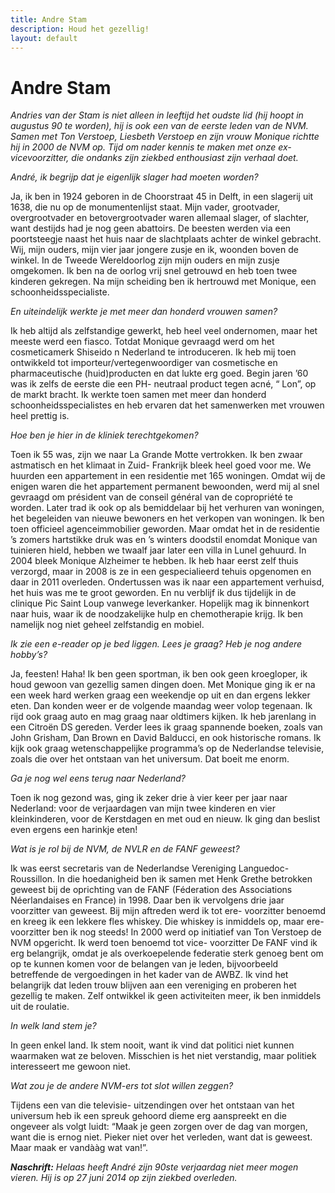 ```yaml
---
title: Andre Stam
description: Houd het gezellig!
layout: default
---
```


# Andre Stam

_Andries van der Stam is niet alleen in leeftijd het oudste lid (hij hoopt in augustus 90 te worden), hij is ook een van de eerste leden van de NVM. Samen met Ton Verstoep, Liesbeth Verstoep en zijn vrouw Monique richtte hij in 2000 de NVM op. Tijd om nader kennis te maken met onze ex-vicevoorzitter, die ondanks zijn ziekbed enthousiast zijn verhaal doet._

_André, ik begrijp dat je eigenlijk slager had moeten worden?_

Ja, ik ben in 1924 geboren in de Choorstraat 45 in Delft, in een slagerij uit 1638, die nu op de monumentenlijst staat. Mijn vader, grootvader, overgrootvader en betovergrootvader waren allemaal slager, of slachter, want destijds had je nog geen abattoirs. De beesten werden via een poortsteegje naast het huis naar de slachtplaats achter de winkel gebracht. Wij, mijn ouders, mijn vier jaar jongere zusje en ik, woonden boven de winkel. In de Tweede Wereldoorlog zijn mijn ouders en mijn zusje omgekomen. Ik ben na de oorlog vrij snel getrouwd en heb toen twee kinderen gekregen. Na mijn scheiding ben ik hertrouwd met Monique, een schoonheidsspecialiste.

_En uiteindelijk werkte je met meer dan honderd vrouwen samen?_

Ik heb altijd als zelfstandige gewerkt, heb heel veel ondernomen, maar het meeste werd een fiasco. Totdat Monique gevraagd werd om het cosmeticamerk Shiseido n Nederland te introduceren. Ik heb mij toen ontwikkeld tot importeur/vertegenwoordiger van cosmetische en pharmaceutische (huid)producten en dat lukte erg goed. Begin jaren ’60 was ik zelfs de eerste die een PH- neutraal product tegen acné, “ Lon”, op de markt bracht. Ik werkte toen samen met meer dan honderd schoonheidsspecialistes en heb ervaren dat het samenwerken met vrouwen heel prettig is.

_Hoe ben je hier in de kliniek terechtgekomen?_

Toen ik 55 was, zijn we naar La Grande Motte vertrokken. Ik ben zwaar astmatisch en het klimaat in Zuid- Frankrijk bleek heel goed voor me. We huurden een appartement in een residentie met 165 woningen. Omdat wij de enigen waren die het appartement permanent bewoonden, werd mij al snel gevraagd om président van de conseil général van de copropriété te worden. Later trad ik ook op als bemiddelaar bij het verhuren van woningen, het begeleiden van nieuwe bewoners en het verkopen van woningen. Ik ben toen officieel agenceimmobilier geworden. Maar omdat het in de residentie ’s zomers hartstikke druk was en ’s winters doodstil enomdat Monique van tuinieren hield, hebben we twaalf jaar later een villa in Lunel gehuurd. In 2004 bleek Monique Alzheimer te hebben. Ik heb haar eerst zelf thuis verzorgd, maar in 2008 is ze in een gespecialieerd tehuis opgenomen en daar in 2011 overleden. Ondertussen was ik naar een appartement verhuisd, het huis was me te groot geworden. En nu verblijf ik dus tijdelijk in de clinique Pic Saint Loup vanwege leverkanker. Hopelijk mag ik binnenkort naar huis, waar ik de noodzakelijke hulp en chemotherapie krijg. Ik ben namelijk nog niet geheel zelfstandig en mobiel.

_Ik zie een e-reader op je bed liggen. Lees je graag? Heb je nog andere hobby’s?_

Ja, feesten! Haha! Ik ben geen sportman, ik ben ook geen kroegloper, ik houd gewoon van gezellig samen dingen doen. Met Monique ging ik er na een week hard werken graag een weekendje op uit en dan ergens lekker eten. Dan konden weer er de volgende maandag weer volop tegenaan. Ik rijd ook graag auto en mag graag naar oldtimers kijken. Ik heb jarenlang in een Citroën DS gereden. Verder lees ik graag spannende boeken, zoals van John Grisham, Dan Brown en David Balducci, en ook historische romans. Ik kijk ook graag wetenschappelijke programma’s op de Nederlandse televisie, zoals die over het ontstaan van het universum. Dat boeit me enorm.

_Ga je nog wel eens terug naar Nederland?_

Toen ik nog gezond was, ging ik zeker drie à vier keer per jaar naar Nederland: voor de verjaardagen van mijn twee kinderen en vier kleinkinderen, voor de Kerstdagen en met oud en nieuw. Ik ging dan beslist even ergens een harinkje eten!

_Wat is je rol bij de NVM, de NVLR en de FANF geweest?_

Ik was eerst secretaris van de Nederlandse Vereniging Languedoc-Roussillon. In die hoedanigheid ben ik samen met Henk Grethe betrokken geweest bij de oprichting van de FANF (Féderation des Associations Néerlandaises en France) in 1998. Daar ben ik vervolgens drie jaar voorzitter van geweest. Bij mijn aftreden werd ik tot ere- voorzitter benoemd en kreeg ik een lekkere fles whiskey. Die whiskey is inmiddels op, maar ere-voorzitter ben ik nog steeds! In 2000 werd op initiatief van Ton Verstoep de NVM opgericht. Ik werd toen benoemd tot vice- voorzitter De FANF vind ik erg belangrijk, omdat je als overkoepelende federatie sterk genoeg bent om op te kunnen komen voor de belangen van je leden, bijvoorbeeld betreffende de vergoedingen in het kader van de AWBZ. Ik vind het belangrijk dat leden trouw blijven aan een vereniging en proberen het gezellig te maken. Zelf ontwikkel ik geen activiteiten meer, ik ben inmiddels uit de roulatie.

_In welk land stem je?_

In geen enkel land. Ik stem nooit, want ik vind dat politici niet kunnen waarmaken wat ze beloven. Misschien is het niet verstandig, maar politiek interesseert me gewoon niet.

_Wat zou je de andere NVM-ers tot slot willen zeggen?_

Tijdens een van die televisie- uitzendingen over het ontstaan van het universum heb ik een spreuk gehoord dieme erg aanspreekt en die ongeveer als volgt luidt: “Maak je geen zorgen over de dag van morgen, want die is ernog niet. Pieker niet over het verleden, want dat is geweest. Maar maak er vandààg wat van!”.

_**Naschrift:** Helaas heeft André zijn 90ste verjaardag niet meer mogen vieren. Hij is op 27 juni 2014 op zijn ziekbed overleden._
